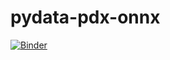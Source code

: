 # pydata-pdx-onnx

[![Binder](https://mybinder.org/badge_logo.svg)](https://mybinder.org/v2/gh/adbreind/pydata-pdx-onnx.git/master?urlpath=lab)
